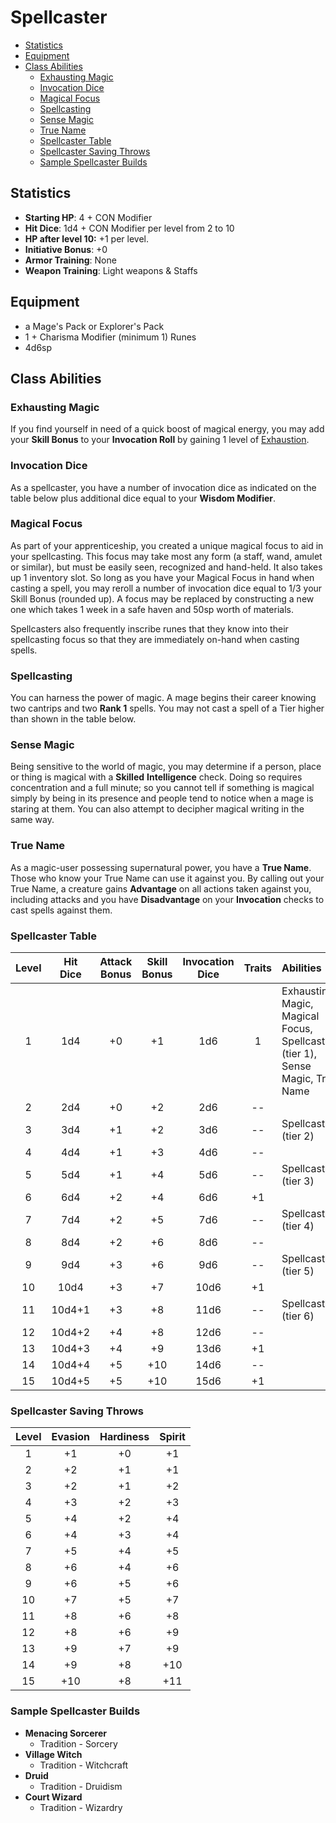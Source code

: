# Spellcaster
- [Statistics](#statistics)
- [Equipment](#equipment)
- [Class Abilities](#class-abilities)
	- [Exhausting Magic](#exhausting-magic)
	- [Invocation Dice](#invocation-dice)
	- [Magical Focus](#magical-focus)
	- [Spellcasting](#spellcasting)
	- [Sense Magic](#sense-magic)
	- [True Name](#true-name)
	- [Spellcaster Table](#spellcaster-table)
	- [Spellcaster Saving Throws](#spellcaster-saving-throws)
	- [Sample Spellcaster Builds](#sample-spellcaster-builds)

## Statistics
- **Starting HP**: 4 + CON Modifier
- **Hit Dice**: 1d4 + CON Modifier per level from 2 to 10
- **HP after level 10:** +1 per level.
- **Initiative Bonus**: +0
- **Armor Training**: None
- **Weapon Training**: Light weapons & Staffs

## Equipment
- a Mage's Pack or Explorer's Pack
- 1 + Charisma Modifier (minimum 1) Runes
- 4d6sp

## Class Abilities

### Exhausting Magic
If you find yourself in need of a quick boost of magical energy, you may add your **Skill Bonus** to your **Invocation Roll** by gaining 1 level of [Exhaustion](Combat.md#Exhaustion).

### Invocation Dice
As a spellcaster, you have a number of invocation dice as indicated on the table below plus additional dice equal to your **Wisdom Modifier**.

### Magical Focus
As part of your apprenticeship, you created a unique magical focus to aid in your spellcasting.  This focus may take most any form (a staff, wand, amulet or similar), but must be easily seen, recognized and hand-held.  It also takes up 1 inventory slot.  So long as you have your Magical Focus in hand when casting a spell, you may reroll a number of invocation dice equal to 1/3 your Skill Bonus (rounded up).  A focus may be replaced by constructing a new one which takes 1 week in a safe haven and 50sp worth of materials.

Spellcasters also frequently inscribe runes that they know into their spellcasting focus so that they are immediately on-hand when casting spells.

### Spellcasting
You can harness the power of magic.  A mage begins their career knowing two cantrips and two **Rank 1** spells.  You may not cast a spell of a Tier higher than shown in the table below.

### Sense Magic
Being sensitive to the world of magic, you may determine if a person, place or thing is magical with a **Skilled** **Intelligence** check.  Doing so requires concentration and a full minute; so you cannot tell if something is magical simply by being in its presence and people tend to notice when a mage is staring at them.  You can also attempt to decipher magical writing in the same way.

### True Name
As a magic-user possessing supernatural power, you have a **True Name**.  Those who know your True Name can use it against you.  By calling out your True Name, a creature gains **Advantage** on all actions taken against you, including attacks and you have **Disadvantage** on your **Invocation** checks to cast spells against them.

### Spellcaster Table  
|  Level  |  Hit<br/>Dice  |  Attack<br/>Bonus  |  Skill<br/>Bonus  |  Invocation<br/>Dice  |  Traits  |  Abilities                                                                       |
|:-------:|:--------------:|:------------------:|:-----------------:|:---------------------:|:--------:|:---------------------------------------------------------------------------------|
|   1     |     1d4        |  +0                |   +1              |   1d6                 |    1     |  Exhausting Magic, Magical Focus, Spellcasting (tier 1), Sense Magic, True Name  |
|   2     |     2d4        |  +0                |   +2              |   2d6                 |   --     |                                                                                  |
|   3     |     3d4        |  +1                |   +2              |   3d6                 |   --     |  Spellcasting (tier 2)                                                           |
|   4     |     4d4        |  +1                |   +3              |   4d6                 |   --     |                                                                                  |
|   5     |     5d4        |  +1                |   +4              |   5d6                 |   --     |  Spellcasting (tier 3)                                                           |
|   6     |     6d4        |  +2                |   +4              |   6d6                 |   +1     |                                                                                  |
|   7     |     7d4        |  +2                |   +5              |   7d6                 |   --     |  Spellcasting (tier 4)                                                           |
|   8     |     8d4        |  +2                |   +6              |   8d6                 |   --     |                                                                                  |
|   9     |     9d4        |  +3                |   +6              |   9d6                 |   --     |  Spellcasting (tier 5)                                                           |
|  10     |    10d4        |  +3                |   +7              |  10d6                 |   +1     |                                                                                  |
|  11     |    10d4+1      |  +3                |   +8              |  11d6                 |   --     |  Spellcasting (tier 6)                                                           |
|  12     |    10d4+2      |  +4                |   +8              |  12d6                 |   --     |                                                                                  |
|  13     |    10d4+3      |  +4                |   +9              |  13d6                 |   +1     |                                                                                  |
|  14     |    10d4+4      |  +5                |  +10              |  14d6                 |   --     |                                                                                  |
|  15     |    10d4+5      |  +5                |  +10              |  15d6                 |   +1     |                                                                                  |  

### Spellcaster Saving Throws
| Level | Evasion | Hardiness | Spirit |
|:-----:|:-------:|:---------:|:------:|
|   1   |    +1   |     +0    |   +1   |
|   2   |    +2   |     +1    |   +1   |
|   3   |    +2   |     +1    |   +2   |
|   4   |    +3   |     +2    |   +3   |
|   5   |    +4   |     +2    |   +4   |
|   6   |    +4   |     +3    |   +4   |
|   7   |    +5   |     +4    |   +5   |
|   8   |    +6   |     +4    |   +6   |
|   9   |    +6   |     +5    |   +6   |
|  10   |    +7   |     +5    |   +7   |
|  11   |    +8   |     +6    |   +8   |
|  12   |    +8   |     +6    |   +9   |
|  13   |    +9   |     +7    |   +9   |
|  14   |    +9   |     +8    |  +10   |
|  15   |   +10   |     +8    |  +11   |

### Sample Spellcaster Builds
- **Menacing Sorcerer** 
 	- Tradition - Sorcery
- **Village Witch**
 	- Tradition - Witchcraft
- **Druid**
  -  Tradition - Druidism
- **Court Wizard**
  - Tradition - Wizardry
